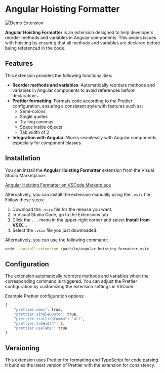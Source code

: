 # Angular Hoisting Formatter

![Demo Extension](https://github.com/daniloagostinho/extension/blob/main/assets/images/extension-work.gif?raw=true)

**Angular Hoisting Formatter** is an extension designed to help developers reorder methods and variables in Angular components. This avoids issues with hoisting by ensuring that all methods and variables are declared before being referenced in the code.

## Features
This extension provides the following functionalities:
- **Reorder methods and variables**: Automatically reorders methods and variables in Angular components to avoid references before declarations.
- **Prettier formatting**: Formats code according to the Prettier configuration, ensuring a consistent style with features such as:
  - Semi-colons
  - Single quotes
  - Trailing commas
  - Space inside objects
  - Tab width of 2
- **Integration with Angular**: Works seamlessly with Angular components, especially for component classes.

## Installation

You can install the **Angular Hoisting Formatter** extension from the Visual Studio Marketplace:

[Angular Hoisting Formatter on VSCode Marketplace](https://marketplace.visualstudio.com)

Alternatively, you can install the extension manually using the `.vsix` file. Follow these steps:

1. Download the `.vsix` file for the release you want.
2. In Visual Studio Code, go to the Extensions tab.
3. Click the `...` menu in the upper-right corner and select **Install from VSIX...**.
4. Select the `.vsix` file you just downloaded.

Alternatively, you can use the following command:

```bash
code --install-extension /path/to/angular-hoisting-formatter.vsix
```

## Configuration
The extension automatically reorders methods and variables when the corresponding command is triggered. You can adjust the Prettier configuration by customizing the extension settings in VSCode.

Example Prettier configuration options:

```bash
{
    "prettier.semi": true,
    "prettier.singleQuote": true,
    "prettier.trailingComma": "all",
    "prettier.tabWidth": 2,
    "prettier.useTabs": true
}
```

## Versioning
This extension uses Prettier for formatting and TypeScript for code parsing. It bundles the latest version of Prettier with the extension for consistency.